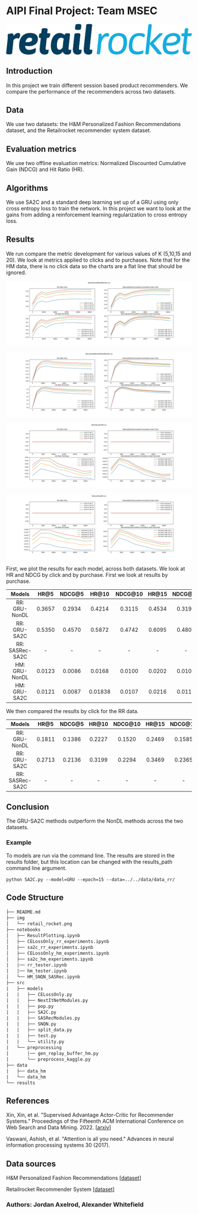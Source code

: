 # AIPI Final Project: Team MSEC

![HM](./img/retail_rocket.png)



## Introduction

In this project we train different session based product recommenders. We compare the performance of the recommenders across two datasets.

## Data

We use two datasets: the H&M Personalized Fashion Recommendations dataset, and the Retailrocket recommender system dataset.

## Evaluation metrics

We use two offline evaluation metrics: Normalized Discounted Cumulative Gain (NDCG) and Hit Ratio (HR). 

## Algorithms

We use SA2C and a standard deep learning set up of a GRU using only cross entropy loss to train the network. In this project we want to look at the gains from adding a reinforcement learning regularization to cross entropy loss.

## Results

We run compare the metric development for various values of K (5,10,15 and 20). We look at metrics applied to clicks and to purchases. Note that for the HM data, there is no click data so the charts are a flat line that should be ignored.

![HM](./results/charts/SA2CResultsRetailRocketresults.png)

![HM](./results/charts/CELossOnlyResultsRetailRocketresults.png)

![HM](./results/charts/SA2CResultsHMresults.png)

![HM](./results/charts/CELossOnlyHMresults.png)


First, we plot the results for each model, across both datasets. We look at HR and NDCG by click and by purchase. First we look at results by purchase.

| **Models**         | **HR@5** | **NDCG@5** | **HR@10** | **NDCG@10** | **HR@15** | **NDCG@15** | **HR@20** | **NDCG@20** |
| :---------:        | :------: | :------:   | :-------: | :-------:   | :-------: | :-------:   | :-------: | :-------:   |
| RR: GRU-NonDL   |   0.3657  |  0.2934    |  0.4214   |   0.3115    |  0.4534  |  0.3199      |   0.4717  |   0.3242     | 
| RR: GRU-SA2C   |   0.5350  |   0.4570    |   0.5872   |   0.4742    |   0.6095  |   0.4801    | 0.6263  |    0.4841     | 
| RR: SASRec-SA2C   |   -  |  -    |  -   |   -    |  -  |  -      |   -  |   -    | 
| HM: GRU-NonDL   |  0.0123  |  0.0086   |  0.0168   |   0.0100    |  0.0202  |  0.0109      | 0.0226 |   0.0115     | 
| HM: GRU-SA2C   |  0.0121  |   0.0087   |  0.01838   |   0.0107    |   0.0216  |  0.0116     | 0.0242  |   0.0122     | 

We then compared the results by click for the RR data.

| **Models**         | **HR@5** | **NDCG@5** | **HR@10** | **NDCG@10** | **HR@15** | **NDCG@15** | **HR@20** | **NDCG@20** |
| :---------:        | :------: | :------:   | :-------: | :-------:   | :-------: | :-------:   | :-------: | :-------:   |
| RR: GRU-NonDL   |  0.1811  |  0.1386    |  0.2227   |   0.1520    |  0.2469  |  0.1585      | 0.2637   |   0.1625     | 
| RR: GRU-SA2C   |  0.2713  |  0.2136    |  0.3199   |   0.2294    |   0.3469  |  0.2365     | 0.3649  |   0.2408     | 
| RR: SASRec-SA2C   |   -  |  -    |  -   |   -    |  -  |  -      |   -  |   -    | 




## Conclusion

The GRU-SA2C methods outperform the NonDL methods across the two datasets. 


### Example

To models are run via the command line. The results are stored in the results folder, but this location can be changed with the results_path command line argument. 

```
python SA2C.py --model=GRU --epoch=15 --data=../../data/data_rr/
```

## Code Structure
```
├── README.md
├── img
│   └── retail_rocket.png
├── notebooks
│   ├── ResultPlotting.ipynb
│   ├── CELossOnly_rr_experiments.ipynb
│   ├── sa2c_rr_experiments.ipynb
│   ├── CELossOnly_hm_experiments.ipynb
│   ├── sa2c_hm_experiments.ipynb
|   |── rr_tester.ipynb
|   |── hm_tester.ipynb
│   └── HM_SNQN_SASRec.ipynb
├── src
|   ├── models
|   |   ├── CELossOnly.py
|   |   ├── NextItNetModules.py
|   |   ├── pop.py
|   |   ├── SA2C.py
|   |   ├── SASRecModules.py
|   |   ├── SNQN.py
|   |   ├── split_data.py
|   |   ├── test.py
|   |   └── utility.py
|   └── preprocessing
|       |── gen_replay_buffer_hm.py
|       └── preprocess_kaggle.py
├── data
|   ├── data_hm
|   └── data_hm
└── results

```


## References


Xin, Xin, et al. "Supervised Advantage Actor-Critic for Recommender Systems." Proceedings of the Fifteenth ACM International Conference on Web Search and Data Mining. 2022.
[<a href="https://arxiv.org/abs/2111.03474 ">arxiv</a>]

Vaswani, Ashish, et al. "Attention is all you need." Advances in neural information processing systems 30 (2017).



## Data sources

H&M Personalized Fashion Recommendations  [<a href="https://www.kaggle.com/competitions/h-and-m-personalized-fashion-recommendations/data?select=transactions_train.csv">dataset</a>]

Retailrocket Recommender System [<a href="https://www.kaggle.com/datasets/retailrocket/ecommerce-dataset?select=category_tree.csv
">dataset</a>]


### Authors: Jordan Axelrod, Alexander Whitefield
